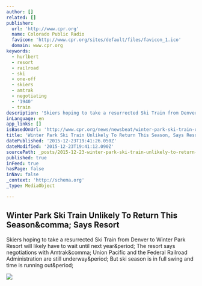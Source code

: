 ```yaml
---
author: []
related: []
publisher:
  url: 'http://www.cpr.org'
  name: Colorado Public Radio
  favicon: 'http://www.cpr.org/sites/default/files/favicon_1.ico'
  domain: www.cpr.org
keywords:
  - hurlbert
  - resort
  - railroad
  - ski
  - one-off
  - skiers
  - amtrak
  - negotiating
  - '1940'
  - train
description: 'Skiers hoping to take a resurrected Ski Train from Denver to Winter Park Resort will likely have to wait until next year. The resort says negotiations with Amtrak, Union Pacific and the Federal Railroad Administration are still underway. But ski season is in full swing and time is running out.'
inLanguage: en
app_links: []
isBasedOnUrl: 'http://www.cpr.org/news/newsbeat/winter-park-ski-train-unlikely-return-season-says-resort'
title: 'Winter Park Ski Train Unlikely To Return This Season, Says Resort'
datePublished: '2015-12-23T19:41:26.050Z'
dateModified: '2015-12-23T19:41:12.090Z'
sourcePath: _posts/2015-12-23-winter-park-ski-train-unlikely-to-return-this-season-says-r.md
published: true
inFeed: true
hasPage: false
inNav: false
_context: 'http://schema.org'
_type: MediaObject

---
```

<article style=""><h1>Winter Park Ski Train Unlikely To Return This Season&amp;comma; Says Resort</h1><p>Skiers hoping to take a resurrected Ski Train from Denver to Winter Park Resort will likely have to wait until next year&amp;period; The resort says negotiations with Amtrak&amp;comma; Union Pacific and the Federal Railroad Administration are still underway&amp;period; But ski season is in full swing and time is running out&amp;period;</p><img src="http://www.cpr.org/sites/default/files/styles/full-width/public/images/vintageskitrain2.jpg?itok=d1ecT87J" /></article>